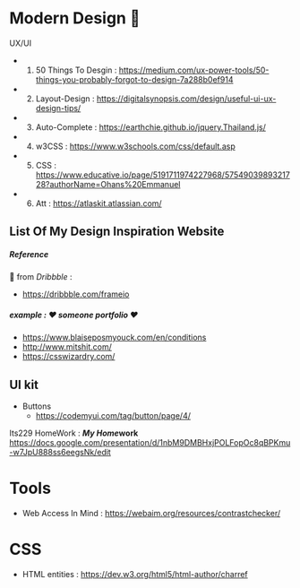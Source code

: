 # Modern Design :memo: 

UX/UI

- 1. 50 Things To Desgin : https://medium.com/ux-power-tools/50-things-you-probably-forgot-to-design-7a288b0ef914
- 2. Layout-Design : https://digitalsynopsis.com/design/useful-ui-ux-design-tips/
- 3. Auto-Complete : https://earthchie.github.io/jquery.Thailand.js/
- 4. w3CSS : https://www.w3schools.com/css/default.asp
- 5. CSS : https://www.educative.io/page/5191711974227968/5754903989321728?authorName=Ohans%20Emmanuel
- 6. Att : https://atlaskit.atlassian.com/

List Of My Design Inspiration Website
- 

##### Reference 
:memo: from *Dribbble* : 
- https://dribbble.com/frameio

##### example : :heart: *someone portfolio* :heart:   
- https://www.blaiseposmyouck.com/en/conditions
- http://www.mitshit.com/
- https://csswizardry.com/


## UI kit
- Buttons
    - https://codemyui.com/tag/button/page/4/

Its229 HomeWork : ***My Home*work**
https://docs.google.com/presentation/d/1nbM9DMBHxjPOLFopOc8qBPKmu-w7JpU888ss6eegsNk/edit


# Tools
- Web Access In Mind : https://webaim.org/resources/contrastchecker/

# CSS
- HTML entities : https://dev.w3.org/html5/html-author/charref